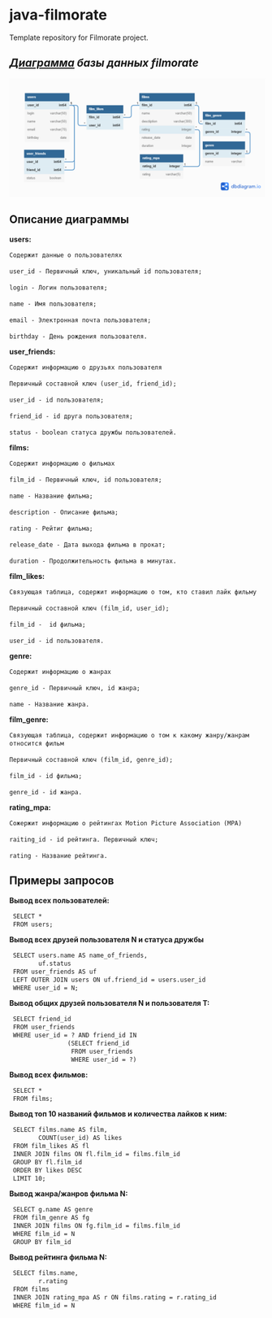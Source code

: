 # java-filmorate
Template repository for Filmorate project.

## *[Диаграмма](https://dbdiagram.io/d/629e6c3f54ce2635276e8216) базы данных filmorate*
![db_diagram](/db_diagram.png?raw=true)

## Опиcание диаграммы
 **users:**

    Содержит данные о пользователях

    user_id - Первичный ключ, уникальный id пользователя;

    login - Логин пользователя;

    name - Имя пользователя;

    email - Электронная почта пользователя;

    birthday - День рождения пользователя.
  
  **user_friends:**
     
    Содержит информацию о друзьях пользователя
     
    Первичный составной ключ (user_id, friend_id);
     
    user_id - id пользователя;
     
    friend_id - id друга пользователя;
     
    status - boolean статуса дружбы пользователей.
    
  **films:**
  
    Содержит информацию о фильмах

    film_id - Первичный ключ, id пользователя;

    name - Название фильма;

    description - Описание фильма;

    rating - Рейтиг фильма;

    release_date - Дата выхода фильма в прокат;

    duration - Продолжительность фильма в минутах.
  
  **film_likes:**
  
    Связующая таблица, содержит информацию о том, кто ставил лайк фильму

    Первичный составной ключ (film_id, user_id);
  
    film_id -  id фильма;
  
    user_id - id пользователя.
  
  **genre:**
  
    Содержит информацию о жанрах
  
    genre_id - Первичный ключ, id жанра;
  
    name - Название жанра.
  
  **film_genre:**
  
    Связующая таблица, содержит информацию о том к какому жанру/жанрам относится фильм

    Первичный составной ключ (film_id, genre_id);
  
    film_id - id фильма;

    genre_id - id жанра.
  
  **rating_mpa:**
  
    Сожержит информацию о рейтингах Motion Picture Association (МРА)
    
    raiting_id - id рейтинга. Первичный ключ;
    
    rating - Название рейтинга.
    
    
  ## Примеры запросов
  
   **Вывод всех пользователей:**
    
     SELECT *
     FROM users;
     
   **Вывод всех друзей пользователя N и статуса дружбы**
   
     SELECT users.name AS name_of_friends,
            uf.status
     FROM user_friends AS uf
     LEFT OUTER JOIN users ON uf.friend_id = users.user_id
     WHERE user_id = N;

  **Вывод общих друзей пользователя N и пользователя T:**

     SELECT friend_id 
     FROM user_friends 
     WHERE user_id = ? AND friend_id IN
                    (SELECT friend_id
                     FROM user_friends 
                     WHERE user_id = ?)

  **Вывод всех фильмов:**
    
     SELECT *
     FROM films;
     
  **Вывод топ 10 названий фильмов и количества лайков к ним:**
   
     SELECT films.name AS film,
	        COUNT(user_id) AS likes
     FROM film_likes AS fl
     INNER JOIN films ON fl.film_id = films.film_id
     GROUP BY fl.film_id
     ORDER BY likes DESC
     LIMIT 10;

  **Вывод жанра/жанров фильма N:**
    
     SELECT g.name AS genre
     FROM film_genre AS fg
     INNER JOIN films ON fg.film_id = films.film_id
     WHERE film_id = N
     GROUP BY film_id

   **Вывод рейтинга фильма N:**
    
     SELECT films.name,
	        r.rating
     FROM films
     INNER JOIN rating_mpa AS r ON films.rating = r.rating_id
     WHERE film_id = N
